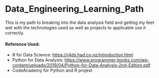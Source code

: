 # Data_Engineering_Learning_Path

This is my path to breaking into the data analysis field and getting my feet wet with the technologies used as well as projects to applicable use it correctly. 

#### Reference Used:
* R for Data Science: https://r4ds.had.co.nz/introduction.html <br>
* Python for Data Analysis: https://www.programmer-books.com/wp-content/uploads/2019/04/Python-for-Data-Analysis-2nd-Edition.pdf <br>
* CodeAcademy for Python and R projest
